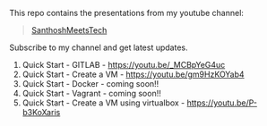 This repo contains the presentations from my youtube channel:

> [SanthoshMeetsTech](https://www.youtube.com/channel/UCR_Fuegjqal0Fvy6En2Bs3Q)

Subscribe to my channel and get latest updates. 

1. Quick Start - GITLAB - https://youtu.be/_MCBpYeG4uc
2. Quick Start - Create a VM - https://youtu.be/gm9HzKOYab4
3. Quick Start - Docker - coming soon!!
4. Quick Start - Vagrant - coming soon!!
5. Quick Start - Create a VM using virtualbox - https://youtu.be/P-b3KoXaris
